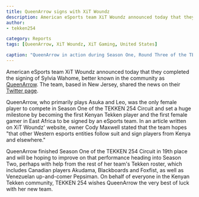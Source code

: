 ```yaml
---
title: QueenArrow signs with XiT Woundz
description: American eSports team XiT Woundz announced today that they completed the signing of Sylvia Wahome, better known in the community as QueenArrow.
author:
- tekken254

category: Reports
tags: [QueenArrow, XiT Woundz, XiT Gaming, United States]

caption: "QueenArrow in action during Season One, Round Three of the TEKKEN 254 Circuit on 10 March 2018"
---
```

American eSports team XiT Woundz announced today that they completed the signing of Sylvia Wahome, better known in the community as [QueenArrow](/circuit/tekken/profile.html?id=4455946). The team, based in New Jersey, shared the news on their [Twitter page](https://twitter.com/XiT_WoundzGG).

QueenArrow, who primarily plays Asuka and Leo, was the only female player to compete in Season One of the TEKKEN 254 Circuit and set a huge milestone by becoming the first Kenyan Tekken player and the first female gamer in East Africa to be signed by an eSports team. In an article written on XiT Woundz' website, owner Cody Maxwell stated that the team hopes "that other Western esports entities follow suit and sign players from Kenya and elsewhere."

QueenArrow finished Season One of the TEKKEN 254 Circuit in 19th place and will be hoping to improve on that performance heading into Season Two, perhaps with help from the rest of her team's Tekken roster, which includes Canadian players Akudama, Blackboards and Foxfist, as well as Venezuelan up-and-comer Pepsiman. On behalf of everyone in the Kenyan Tekken community, TEKKEN 254 wishes QueenArrow the very best of luck with her new team.